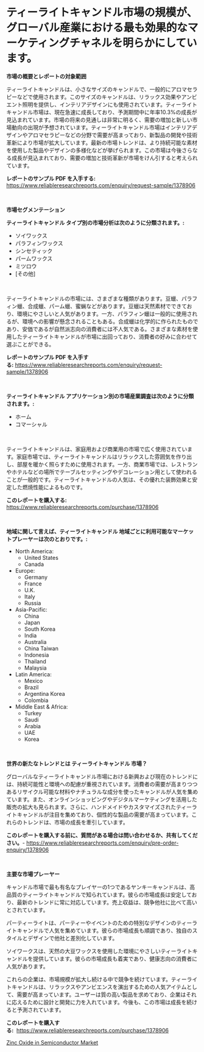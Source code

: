 <p><h1>ティーライトキャンドル市場の規模が、グローバル産業における最も効果的なマーケティングチャネルを明らかにしています。</h1></p><p><strong>市場の概要とレポートの対象範囲</strong></p>
<p><p>ティーライトキャンドルは、小さなサイズのキャンドルで、一般的にアロマセラピーなどで使用されます。このサイズのキャンドルは、リラックス効果やアンビエント照明を提供し、インテリアデザインにも使用されています。ティーライトキャンドル市場は、現在急速に成長しており、予測期間中に年率10.3%の成長が見込まれています。市場の将来の見通しは非常に明るく、需要の増加と新しい市場動向の出現が予想されています。ティーライトキャンドル市場はインテリアデザインやアロマセラピーなどの分野で需要が高まっており、新製品の開発や技術革新により市場が拡大しています。最新の市場トレンドは、より持続可能な素材を使用した製品やデザインの多様化などが挙げられます。この市場は今後さらなる成長が見込まれており、需要の増加と技術革新が市場をけん引すると考えられています。</p></p>
<p><strong>レポートのサンプル PDF を入手する:</strong> <a href="https://www.reliableresearchreports.com/enquiry/request-sample/1378906">https://www.reliableresearchreports.com/enquiry/request-sample/1378906</a></p>
<p>&nbsp;</p>
<p><strong>市場セグメンテーション</strong></p>
<p><strong>ティーライトキャンドル タイプ別の市場分析は次のように分類されます。:</strong></p>
<p><ul><li>ソイワックス</li><li>パラフィンワックス</li><li>シンセティック</li><li>パームワックス</li><li>ミツロウ</li><li>[その他]</li></ul></p>
<p>&nbsp;</p>
<p><p>ティーライトキャンドルの市場には、さまざまな種類があります。豆蠟、パラフィン蠟、合成蠟、パーム蠟、蜜蝋などがあります。豆蠟は天然素材でできており、環境にやさしいと人気があります。一方、パラフィン蠟は一般的に使用されるが、環境への影響が懸念されることもある。合成蠟は化学的に作られたものであり、安価であるが自然派志向の消費者には不人気である。さまざまな素材を使用したティーライトキャンドルが市場に出回っており、消費者の好みに合わせて選ぶことができる。</p></p>
<p><strong>レポートのサンプル PDF を入手する:</strong>&nbsp;<a href="https://www.reliableresearchreports.com/enquiry/request-sample/1378906">https://www.reliableresearchreports.com/enquiry/request-sample/1378906</a></p>
<p>&nbsp;</p>
<p><strong> ティーライトキャンドル アプリケーション別の市場産業調査は次のように分類されます。:</strong></p>
<p><ul><li>ホーム</li><li>コマーシャル</li></ul></p>
<p>&nbsp;</p>
<p><p>ティーライトキャンドルは、家庭用および商業用の市場で広く使用されています。家庭市場では、ティーライトキャンドルはリラックスした雰囲気を作り出し、部屋を暖かく照らすために使用されます。一方、商業市場では、レストランやホテルなどの場所でテーブルセッティングやデコレーション用として使われることが一般的です。ティーライトキャンドルの人気は、その優れた装飾効果と安定した燃焼性能によるものです。</p></p>
<p><strong>このレポートを購入する:</strong>&nbsp; <a href="https://www.reliableresearchreports.com/purchase/1378906">https://www.reliableresearchreports.com/purchase/1378906</a></p>
<p>&nbsp;</p>
<p><strong>地域に関して言えば、ティーライトキャンドル 地域ごとに利用可能なマーケットプレーヤーは次のとおりです。:</strong></p>
<p><ul>
    <li>
        North America:
        <ul>
            <li>United States</li>
            <li>Canada</li>
        </ul>
    </li>
    <li>
        Europe:
        <ul>
            <li>Germany</li>
            <li>France</li>
            <li>U.K.</li>
            <li>Italy</li>
            <li>Russia</li>
        </ul>
    </li>
    <li>
        Asia-Pacific:
        <ul>
            <li>China</li>
            <li>Japan</li>
            <li>South Korea</li>
            <li>India</li>
            <li>Australia</li>
            <li>China Taiwan</li>
            <li>Indonesia</li>
            <li>Thailand</li>
            <li>Malaysia</li>
        </ul>
    </li>
    <li>
        Latin America:
        <ul>
            <li>Mexico</li>
            <li>Brazil</li>
            <li>Argentina Korea</li>
            <li>Colombia</li>
        </ul>
    </li>
    <li>
        Middle East & Africa:
        <ul>
            <li>Turkey</li>
            <li>Saudi</li>
            <li>Arabia</li>
            <li>UAE</li>
            <li>Korea</li>
        </ul>
    </li>
    </ul></p>
<p>&nbsp;</p>
<p><strong>世界の新たなトレンドとは ティーライトキャンドル 市場？</strong></p>
<p><p>グローバルなティーライトキャンドル市場における新興および現在のトレンドには、持続可能性と環境への配慮が重視されています。消費者の需要が高まりつつあるリサイクル可能な材料やナチュラルな成分を使ったキャンドルが人気を集めています。また、オンラインショッピングやデジタルマーケティングを活用した販売の拡大も見られます。さらに、ハンドメイドやカスタマイズされたティーライトキャンドルが注目を集めており、個性的な製品の需要が高まっています。これらのトレンドは、市場の成長を牽引しています。</p></p>
<p><strong>このレポートを購入する前に、質問がある場合は問い合わせるか、共有してください。</strong>- <a href="https://www.reliableresearchreports.com/enquiry/pre-order-enquiry/1378906">https://www.reliableresearchreports.com/enquiry/pre-order-enquiry/1378906</a></p>
<p>&nbsp;</p>
<p><strong>主要な市場プレーヤー</strong></p>
<p><p>キャンドル市場で最も有名なプレイヤーの1つであるヤンキーキャンドルは、高品質のティーライトキャンドルで知られています。彼らの市場成長は安定しており、最新のトレンドに常に対応しています。売上収益は、競争他社に比べて高いとされています。</p><p>パーティーライトは、パーティーやイベントのための特別なデザインのティーライトキャンドルで人気を集めています。彼らの市場成長も順調であり、独自のスタイルとデザインで他社と差別化しています。</p><p>ソイワークスは、天然の大豆ワックスを使用した環境にやさしいティーライトキャンドルを提供しています。彼らの市場成長も着実であり、健康志向の消費者に人気があります。</p><p>これらの企業は、市場規模が拡大し続ける中で競争を続けています。ティーライトキャンドルは、リラックスやアンビエンスを演出するための人気アイテムとして、需要が高まっています。ユーザーは質の高い製品を求めており、企業はそれに応えるために設計と開発に力を入れています。今後も、この市場は成長を続けると予測されています。</p></p>
<p><strong>このレポートを購入する:</strong>&nbsp;&nbsp;<a href="https://www.reliableresearchreports.com/purchase/1378906">https://www.reliableresearchreports.com/purchase/1378906</a></p>
<p><p><a href="https://github.com/Glendatilghmankmgz0rbhwpy/Market-Research-Report-List-1/blob/main/zinc-oxide-in-semiconductor-market.md">Zinc Oxide in Semiconductor Market</a></p></p>